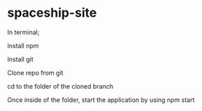 # spaceship-site


In terminal;

Install npm

Install git 

Clone repo from git

cd to the folder of the cloned branch

Once inside of the folder, start the application by using npm start

